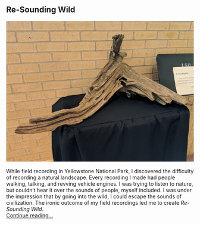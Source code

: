 ## Re-Sounding Wild  
![Re-Sounding Wild](./images/TH_re-soundingWild.jpg)  

While field recording in Yellowstone National Park, I discovered the difficulty of recording a natural landscape. Every recording I made had people walking, talking, and revving vehicle engines. I was trying to listen to nature, but couldn’t hear it over the sounds of people, myself included. I was under the impression that by going into the wild, I could escape the sounds of civilization. The ironic outcome of my field recordings led me to create *Re-Sounding Wild*.  
[Continue reading...](./posts/re-soundingWild.md)